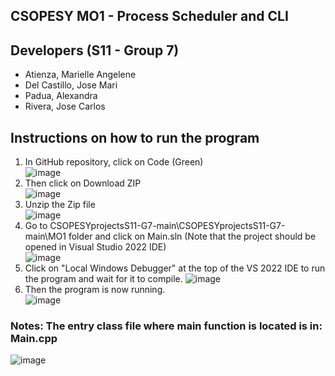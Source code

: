 ## CSOPESY MO1 - Process Scheduler and CLI

## Developers (S11 - Group 7)
* Atienza, Marielle Angelene<br>
* Del Castillo, Jose Mari<br>
* Padua, Alexandra<br>
* Rivera, Jose Carlos<br>

## Instructions on how to run the program
1. In GitHub repository, click on Code (Green)  
   ![image](https://github.com/user-attachments/assets/4251b0e3-e4bb-44f1-a47a-9cade19a03b1)
2. Then click on Download ZIP  
   ![image](https://github.com/user-attachments/assets/88e0f0bf-9ca0-424b-aaec-dadf1178b40a)
3. Unzip the Zip file  
![image](https://github.com/user-attachments/assets/00685948-0f8c-4653-aa8e-2329917eba34)
4. Go to CSOPESYprojectsS11-G7-main\CSOPESYprojectsS11-G7-main\MO1 folder and click on Main.sln (Note that the project should be opened in Visual Studio 2022 IDE)  
![image](https://github.com/user-attachments/assets/a149104c-d05f-4f91-8846-320524e0e8bb)
5. Click on "Local Windows Debugger" at the top of the VS 2022 IDE to run the program and wait for it to compile.
![image](https://github.com/user-attachments/assets/ab4cf8ee-6743-4235-b9d7-7005b29b064c)
6. Then the program is now running.  
![image](https://github.com/user-attachments/assets/cc281098-4b15-4c03-bc9c-b86b9d0557b5)

### Notes: The entry class file where main function is located is in: Main.cpp  
![image](https://github.com/user-attachments/assets/4351947c-fe63-43c4-b95c-7bba3cc6d5cb)

   
   
   
